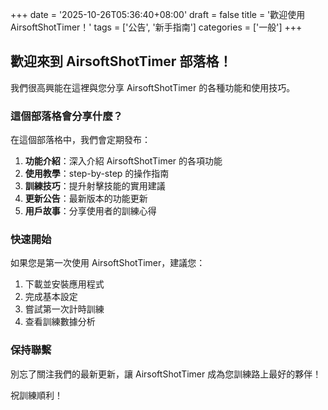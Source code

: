 +++
date = '2025-10-26T05:36:40+08:00'
draft = false
title = '歡迎使用 AirsoftShotTimer！'
tags = ['公告', '新手指南']
categories = ['一般']
+++

## 歡迎來到 AirsoftShotTimer 部落格！

我們很高興能在這裡與您分享 AirsoftShotTimer 的各種功能和使用技巧。

### 這個部落格會分享什麼？

在這個部落格中，我們會定期發布：

1. **功能介紹**：深入介紹 AirsoftShotTimer 的各項功能
2. **使用教學**：step-by-step 的操作指南
3. **訓練技巧**：提升射擊技能的實用建議
4. **更新公告**：最新版本的功能更新
5. **用戶故事**：分享使用者的訓練心得

### 快速開始

如果您是第一次使用 AirsoftShotTimer，建議您：

1. 下載並安裝應用程式
2. 完成基本設定
3. 嘗試第一次計時訓練
4. 查看訓練數據分析

### 保持聯繫

別忘了關注我們的最新更新，讓 AirsoftShotTimer 成為您訓練路上最好的夥伴！

祝訓練順利！
